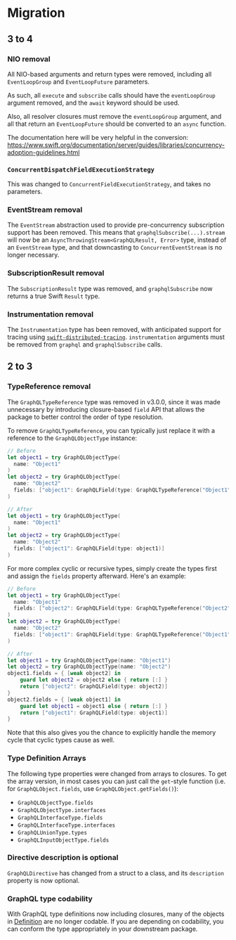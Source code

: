 # Migration

## 3 to 4

### NIO removal

All NIO-based arguments and return types were removed, including all `EventLoopGroup` and `EventLoopFuture` parameters.

As such, all `execute` and `subscribe` calls should have the `eventLoopGroup` argument removed, and the `await` keyword should be used.

Also, all resolver closures must remove the `eventLoopGroup` argument, and all that return an `EventLoopFuture` should be converted to an `async` function.

The documentation here will be very helpful in the conversion: https://www.swift.org/documentation/server/guides/libraries/concurrency-adoption-guidelines.html

### `ConcurrentDispatchFieldExecutionStrategy`

This was changed to `ConcurrentFieldExecutionStrategy`, and takes no parameters.

### EventStream removal

The `EventStream` abstraction used to provide pre-concurrency subscription support has been removed. This means that `graphqlSubscribe(...).stream` will now be an `AsyncThrowingStream<GraphQLResult, Error>` type, instead of an `EventStream` type, and that downcasting to `ConcurrentEventStream` is no longer necessary.

### SubscriptionResult removal

The `SubscriptionResult` type was removed, and `graphqlSubscribe` now returns a true Swift `Result` type.

### Instrumentation removal

The `Instrumentation` type has been removed, with anticipated support for tracing using [`swift-distributed-tracing`](https://github.com/apple/swift-distributed-tracing). `instrumentation` arguments must be removed from `graphql` and `graphqlSubscribe` calls.

## 2 to 3

### TypeReference removal

The `GraphQLTypeReference` type was removed in v3.0.0, since it was made unnecessary by introducing closure-based `field` API that allows the package to better control the order of type resolution.

To remove `GraphQLTypeReference`, you can typically just replace it with a reference to the `GraphQLObjectType` instance:

```swift
// Before
let object1 = try GraphQLObjectType(
  name: "Object1"
)
let object2 = try GraphQLObjectType(
  name: "Object2"
  fields: ["object1": GraphQLField(type: GraphQLTypeReference("Object1"))]
)

// After
let object1 = try GraphQLObjectType(
  name: "Object1"
)
let object2 = try GraphQLObjectType(
  name: "Object2"
  fields: ["object1": GraphQLField(type: object1)]
)
```

For more complex cyclic or recursive types, simply create the types first and assign the `fields` property afterward. Here's an example:

```swift
// Before
let object1 = try GraphQLObjectType(
  name: "Object1"
  fields: ["object2": GraphQLField(type: GraphQLTypeReference("Object2"))]
)
let object2 = try GraphQLObjectType(
  name: "Object2"
  fields: ["object1": GraphQLField(type: GraphQLTypeReference("Object1"))]
)

// After
let object1 = try GraphQLObjectType(name: "Object1")
let object2 = try GraphQLObjectType(name: "Object2")
object1.fields = { [weak object2] in
    guard let object2 = object2 else { return [:] }
    return ["object2": GraphQLField(type: object2)]
}
object2.fields = { [weak object1] in
    guard let object1 = object1 else { return [:] }
    return ["object1": GraphQLField(type: object1)]
}
```

Note that this also gives you the chance to explicitly handle the memory cycle that cyclic types cause as well.

### Type Definition Arrays

The following type properties were changed from arrays to closures. To get the array version, in most cases you can just call the `get`-style function (i.e. for `GraphQLObject.fields`, use `GraphQLObject.getFields()`):

- `GraphQLObjectType.fields`
- `GraphQLObjectType.interfaces`
- `GraphQLInterfaceType.fields`
- `GraphQLInterfaceType.interfaces`
- `GraphQLUnionType.types`
- `GraphQLInputObjectType.fields`

### Directive description is optional

`GraphQLDirective` has changed from a struct to a class, and its `description` property is now optional.

### GraphQL type codability

With GraphQL type definitions now including closures, many of the objects in [Definition](https://github.com/GraphQLSwift/GraphQL/blob/main/Sources/GraphQL/Type/Definition.swift) are no longer codable. If you are depending on codability, you can conform the type appropriately in your downstream package.
